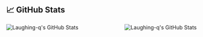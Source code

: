 ## &#x1f4c8; GitHub Stats

<a href="https://github.com/Laughing-q">
  <img align="left" src="https://github-readme-stats.vercel.app/api/top-langs/?username=Laughing-q&hide=c%2B%2B,c,html&title_color=6aa6f8&text_color=8a919a&icon_color=6aa6f8&bg_color=2e3440" alt="Laughing-q's GitHub Stats" />
</a>

<a href="https://github.com/Laughing-q">
  <img align="right" src="https://github-readme-stats.vercel.app/api?username=Laughing-q&show_icons=true&line_height=27&count_private=true&title_color=6aa6f8&text_color=8a919a&icon_color=6aa6f8&bg_color=2e3440" alt="Laughing-q's GitHub Stats" />
</a>

